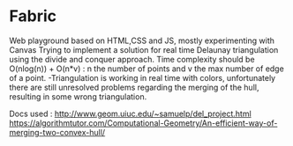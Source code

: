 # Fabric
Web playground based on HTML,CSS and JS, mostly experimenting with Canvas
Trying to implement a solution for real time Delaunay triangulation using the divide and conquer approach.
Time complexity should be O(nlog(n)) + O(n*v) : n the number of points and v the max number of edge of a point.
-Triangulation is working in real time with colors, unfortunately there are still unresolved problems regarding the merging of the hull, resulting in some wrong triangulation.


Docs used : 
http://www.geom.uiuc.edu/~samuelp/del_project.html
https://algorithmtutor.com/Computational-Geometry/An-efficient-way-of-merging-two-convex-hull/
